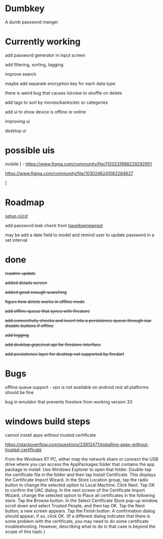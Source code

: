 # Dumbkey

A dumb password manger


# Currently working

add password generator in input screen

add filtering, sorting, tagging

improve search

maybe add separate encryption key for each data type

there is weird bug that causes listview to shuffle on delete

add tags to sort by movies/banks/etc or categories

add ui to show device is offline or online

improving ui

desktop ui

# possible uis

mobile [ - https://www.figma.com/community/file/1120231988229292951

https://www.figma.com/community/file/1030246241062284627

]


# Roadmap
[setup ci/cd](https://github.com/vykes-mac/flutter_env/blob/dev/.github/workflows/ci.yml)

add password leak check from [haveibeenpwned](https://haveibeenpwned.com/Passwords)

may be add a date field to model and remind user to update password in a set interval

# done

~~readme update~~

~~added details screen~~

~~added good enough searching~~

~~figure how delete works in offline mode~~

~~add offline queue that syncs with firestore~~

~~add connectivity checks and insert into a persistence queue through isar disable buttons if offline~~

~~add logging~~

~~add desktop grpc/rest api for firestore interface~~

~~add persistence layer for desktop not supported by firedart~~


# Bugs

offline queue support - vpn is not available on android rest all
platforms should be fine

bug in emulator that prevents firestore from working version 33

# windows build steps

cannot install appx without trusted certificate

https://stackoverflow.com/questions/23812471/installing-appx-without-trusted-certificate

From the Windows RT PC, either map the network share or connect the USB drive where you can access the AppPackages folder that contains the app package to install. Use Windows Explorer to open that folder.
Double-tap the certificate file in the folder and then tap Install Certificate. This displays the Certificate Import Wizard.
In the Store Location group, tap the radio button to change the selected option to Local Machine.
Click Next. Tap OK to confirm the UAC dialog.
In the next screen of the Certificate Import Wizard, change the selected option to Place all certificates in the following store.
Tap the Browse button. In the Select Certificate Store pop-up window, scroll down and select Trusted People, and then tap OK.
Tap the Next button; a new screen appears. Tap the Finish button.
A confirmation dialog should appear; if so, click OK. (If a different dialog indicates that there is some problem with the certificate, you may need to do some certificate troubleshooting. However, describing what to do in that case is beyond the scope of this topic.)

